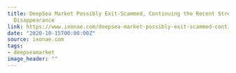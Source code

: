 ```yaml
---
title: DeepSea Market Possibly Exit-Scammed, Continuing the Recent Streak of Admins
  Disappearance
link: https://www.ixonae.com/deepsea-market-possibly-exit-scammed-continuing-the-recent-streak-of-admins-disappearance/
date: "2020-10-15T00:00:00Z"
source: ixonae.com
tags:
- deepseamarket
image_header: ""
---
```

